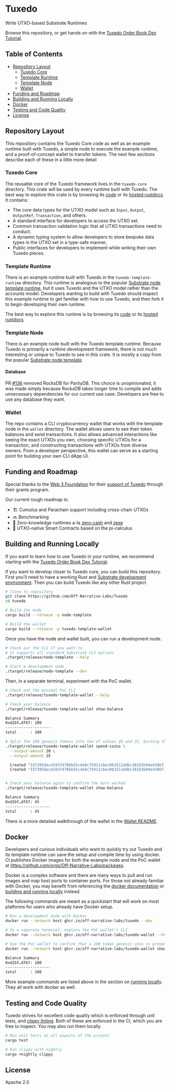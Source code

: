 # Tuxedo

Write UTXO-based Substrate Runtimes

Browse this repository, or get hands on with the [Tuxedo Order Book Dex Tutorial](https://github.com/Off-Narrative-Labs/Tuxedo-Order-Book-Dex-Tutorial/).

## Table of Contents

- [Repository Layout](#repository-layout)
  - [Tuxedo Core](#tuxedo-core)
  - [Template Runtime](#template-runtime)
  - [Template Node](#template-node)
  - [Wallet](#wallet)
- [Funding and Roadmap](#funding-and-roadmap)
- [Building and Running Locally](#building-and-running-locally)
- [Docker](#docker)
- [Testing and Code Quality](#testing-and-code-quality)
- [License](#license)

## Repository Layout

This repository contains the Tuxedo Core code as well as an example runtime built with Tuxedo, a simple node to execute the example runtime, and a proof-of-concept wallet to transfer tokens.
The next few sections describe each of these in a little more detail

### Tuxedo Core

The reusable core of the Tuxedo framework lives in the `tuxedo-core` directory. This crate will be used by every runtime built with Tuxedo. The best way to explore this crate is by browsing its [code](./tuxedo-core/) or its [hosted rustdocs](https://off-narrative-labs.github.io/Tuxedo/tuxedo_core/index.html). It contains:

- The core data types for the UTXO model such as `Input`, `Output`, `OutputRef`, `Transaction`, and others.
- A standard interface for developers to access the UTXO set.
- Common transaction validation logic that all UTXO transactions need to conduct.
- A dynamic typing system to allow developers to store bespoke data types in the UTXO set in a type-safe manner,
- Public interfaces for developers to implement while writing their own Tuxedo pieces.

### Template Runtime

There is an example runtime built with Tuxedo in the `tuxedo-template-runtime` directory. This runtime is analogous to the popular [Substrate node template runtime](https://github.com/substrate-developer-hub/substrate-node-template/tree/main/runtime), but it uses Tuxedo and the UTXO model rather than the accounts model. Developers wanting to build with Tuxedo should inspect this example runtime to get familiar with how to use Tuxedo, and then fork it to begin developing their own runtime.

The best way to explore this runtime is by browsing its [code](./tuxedo-template-runtime/) or its [hosted rustdocs](https://off-narrative-labs.github.io/Tuxedo/tuxedo_template_runtime/index.html)

### Template Node

There is an example node built with the Tuxedo template runtime. Because Tuxedo is primarily a runtime development framework, there is not much interesting or unique to Tuxedo to see in this crate. It is mostly a copy from the popular [Substrate node template](https://github.com/substrate-developer-hub/substrate-node-template/tree/main/node).

#### Database

PR [#136](https://github.com/Off-Narrative-Labs/Tuxedo/pull/136) removed RocksDB for ParityDB. This choice is unopinionated, it was made simply because RocksDB takes longer time to compile and adds unnecessary dependencies for our current use case. Developers are free to use any database they want.

### Wallet

The repo contains a CLI cryptocurrency wallet that works with the template node in the `wallet` directory.
The wallet allows users to see their token balances and send transactions.
It also allows advanced interactions like seeing the exact UTXOs you own, choosing specific UTXOs for a transaction, and constructing transactions with UTXOs from diverse owners.
From a developer perspective, this wallet can serve as a starting point for building your own CLI dApp UI.

## Funding and Roadmap

Special thanks to the [Web 3 Foundation](https://web3.foundation/) for their [support of Tuxedo](https://github.com/w3f/Grants-Program/blob/master/applications/tuxedo.md) through their grants program.

Our current rough roadmap is:

- 🏗️ Cumulus and Parachain support including cross-chain UTXOs
- 🔜 Benchmarking
- 🔮 Zero-knowledge runtimes a-la [zero-cash](https://www.ieee-security.org/TC/SP2014/papers/Zerocash_c_DecentralizedAnonymousPaymentsfromBitcoin.pdf) and [zexe](https://ieeexplore.ieee.org/stampPDF/getPDF.jsp?tp=&arnumber=9152634&ref=)
- 🔮 UTXO-native Smart Contracts based on the pi-calculus

## Building and Running Locally

If you want to learn how to use Tuxedo in your runtime, we recommend starting with the [Tuxedo Order Book Dex Tutorial](https://github.com/Off-Narrative-Labs/Tuxedo-Order-Book-Dex-Tutorial/).

If you want to develop closer to Tuxedo core, you can build this repository.
First you'll need to have a working Rust and [Substrate development environment](https://docs.substrate.io/install/).
Then you can build Tuxedo like any other Rust project

```sh
# Clone to repository
git clone https://github.com/Off-Narrative-Labs/Tuxedo
cd tuxedo

# Build the node
cargo build --release -p node-template

# Build the wallet
cargo build --release -p tuxedo-template-wallet
```

Once you have the node and wallet built, you can run a development node.

```sh
# Check out the CLI if you want to
# It supports all standard Substrate CLI options
./target/release/node-template --help

# Start a development node
./target/release/node-template --dev
```

Then, in a separate terminal, experiment with the PoC wallet.

```sh
# Check out the minimal PoC CLI
./target/release/tuxedo-template-wallet --help

# Check your balance
./target/release/tuxedo-template-wallet show-balance

Balance Summary
0xd2bf…df67: 100
--------------------
total      : 100

# Split the 100 genesis tokens into two of values 20 and 25, burning the remaining 55
./target/release/tuxedo-template-wallet spend-coins \
  --output-amount 20 \
  --output-amount 25

  Created "337395dec41937478bb55c4e8c75911cbec061511ddbc38163b94e4386f1228c00000000" worth 20. owned by 0xd2bf…df67
  Created "337395dec41937478bb55c4e8c75911cbec061511ddbc38163b94e4386f1228c01000000" worth 25. owned by 0xd2bf…df67


# Check your balance again to confirm the burn worked
./target/release/tuxedo-template-wallet show-balance

Balance Summary
0xd2bf…df67: 45
--------------------
total      : 45
```

There is a more detailed walkthrough of the wallet in the [Wallet README](wallet/README.md).

## Docker

Developers and curious individuals who want to quickly try out Tuxedo and its template runtime can save the setup and compile time by using docker. CI publishes Docker images for both the example node and the PoC wallet at https://github.com/orgs/Off-Narrative-Labs/packages.

Docker is a complex software and there are many ways to pull and run images and map host ports to container ports. For those not already familiar with Docker, you may benefit from referencing the [docker documentation](https://docs.docker.com/) or [building and running locally](#building-and-running-locally) instead.

The following commands are meant as a quickstart that will work on most platforms for users who already have Docker setup.

```sh
# Run a development node with Docker
docker run --network host ghcr.io/off-narrative-labs/tuxedo --dev

# In a separate terminal, explore the PoC wallet's CLI
docker run --network host ghcr.io/off-narrative-labs/tuxedo-wallet --help

# Use the PoC wallet to confirm that a 100 token genesis utxo is present
docker run --network host ghcr.io/off-narrative-labs/tuxedo-wallet show-balance

Balance Summary
0xd2bf…df67: 100
--------------------
total      : 100
```

More example commands are listed above in the section on [running locally](#building-and-running-locally). They all work with docker as well.

## Testing and Code Quality

Tuxedo strives for excellent code quality which is enforced through unit tests, and [clippy linting](https://doc.rust-lang.org/stable/clippy/). Both of these are enforced in the CI, which you are free to inspect. You may also run them locally.

```sh
# Run unit tests on all aspects of the project
cargo test

# Run clippy with nightly
cargo +nightly clippy
```

## License

Apache 2.0
